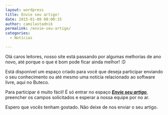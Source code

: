 ```yaml
---
layout: wordpress
title: Envie seu artigo!
date: 2015-01-08 08:00:15
author: camilastadnik
permalink: /envie-seu-artigo/
categories:
  - Notícias

---
```


Olá caros leitores, nosso site está passando por algumas melhorias de ano novo, até porque o que é bom pode ficar ainda melhor! :D

Está disponível um espaço criado para você que deseja participar enviando o seu conhecimento ou até mesmo uma notícia relacionado ao software livre, aqui no Buteco.

Para participar é muito fácil! É só entrar no espaço <a href="/envio-de-artigo" target="_blank"><em><strong>Envie seu artigo</strong></em></a>, preencher os campos solicitados e esperar a nossa equipe por no ar.

Espero que vocês tenham gostado. Não deixe de nos enviar o seu artigo.
